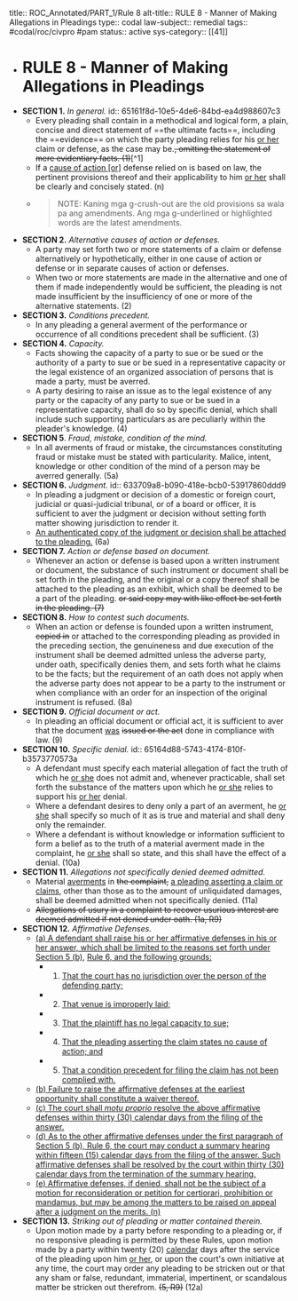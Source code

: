 title:: ROC_Annotated/PART_1/Rule 8
alt-title:: RULE 8 - Manner of Making Allegations in Pleadings
type:: codal
law-subject:: remedial
tags:: #codal/roc/civpro #pam
status:: active
sys-category:: [[41]]

- # RULE 8 - Manner of Making Allegations in Pleadings
- **SECTION 1.** *In general.*
  id:: 65161f8d-10e5-4de6-84bd-ea4d988607c3
	- Every pleading shall contain in a methodical and logical form, a plain, concise and direct statement of ==the ultimate facts==, including the ==evidence== on which the party pleading relies for his <u>or her</u> claim or defense, as the case may be.~~, omitting the statement of mere evidentiary facts. (1)~~[^1]
	- If a <u>cause of action [or]</u> defense relied on is based on law, the pertinent provisions thereof and their applicability to him <u>or her</u> shall be clearly and concisely stated. (n)
	- > NOTE: Kaning mga g-crush-out are the old provisions sa wala pa ang amendments. Ang mga g-underlined or highlighted words are the latest amendments.
- **SECTION 2.** *Alternative causes of action or defenses.*
	- A party may set forth two or more statements of a claim or defense alternatively or hypothetically, either in one cause of action or defense or in separate causes of action or defenses.
	- When two or more statements are made in the alternative and one of them if made independently would be sufficient, the pleading is not made insufficient by the insufficiency of one or more of the alternative statements. (2)
- **SECTION 3.** *Conditions precedent.*
	- In any pleading a general averment of the performance or occurrence of all conditions precedent shall be sufficient. (3)
- **SECTION 4.** *Capacity.*
	- Facts showing the capacity of a party to sue or be sued or the authority of a party to sue or be sued in a representative capacity or the legal existence of an organized association of persons that is made a party, must be averred.
	- A party desiring to raise an issue as to the legal existence of any party or the capacity of any party to sue or be sued in a representative capacity, shall do so by specific denial, which shall include such supporting particulars as are peculiarly within the pleader's knowledge. (4)
- **SECTION 5**. *Fraud, mistake, condition of the mind.*
	- In all averments of fraud or mistake, the circumstances constituting fraud or mistake must be stated with particularity. Malice, intent, knowledge or other condition of the mind of a person may be averred generally. (5a)
- **SECTION 6.** *Judgment.*
  id:: 633709a8-b090-418e-bcb0-53917860ddd9
	- In pleading a judgment or decision of a domestic or foreign court, judicial or quasi-judicial tribunal, or of a board or officer, it is sufficient to aver the judgment or decision without setting forth matter showing jurisdiction to render it.
	- <u>An authenticated copy of the judgment or decision shall be attached to the pleading.</u> (6a)
- **SECTION 7.** *Action or defense based on document.*
	- Whenever an action or defense is based upon a written instrument or document, the substance of such instrument or document shall be set forth in the pleading, and the original or a copy thereof shall be attached to the pleading as an exhibit, which shall be deemed to be a part of the pleading. ~~or said copy may with like effect be set forth in the pleading. (7)~~
- **SECTION 8.** *How to contest such documents.*
	- When an action or defense is founded upon a written instrument, ~~copied in~~ or attached to the corresponding pleading as provided in the preceding section, the genuineness and due execution of the instrument shall be deemed admitted unless the adverse party, under oath, specifically denies them, and sets forth what he claims to be the facts; but the requirement of an oath does not apply when the adverse party does not appear to be a party to the instrument or when compliance with an order for an inspection of the original instrument is refused. (8a)
- **SECTION 9.** *Official document or act.*
	- In pleading an official document or official act, it is sufficient to aver that the document <u>was</u> ~~issued or the act~~ done in compliance with law. (9)
- **SECTION 10.** *Specific denial.*
  id:: 65164d88-5743-4174-810f-b3573770573a
	- A defendant must specify each material allegation of fact the truth of which he <u>or she</u> does not admit and, whenever practicable, shall set forth the substance of the matters upon which he <u>or she</u> relies to support his <u>or her</u> denial.
	- Where a defendant desires to deny only a part of an averment, he <u>or she</u> shall specify so much of it as is true and material and shall deny only the remainder.
	- Where a defendant is without knowledge or information sufficient to form a belief as to the truth of a material averment made in the complaint, he <u>or she</u> shall so state, and this shall have the effect of a denial. (10a)
- **SECTION 11.** *Allegations not specifically denied deemed admitted.*
	- Material <u>averments</u> in ~~the complaint,~~ <u>a pleading asserting a claim or claims</u>, other than those as to the amount of unliquidated damages, shall be deemed admitted when not specifically denied. (11a)
	- ~~Allegations of usury in a complaint to recover usurious interest are deemed admitted if not denied under oath. (1a, R9)~~
- **SECTION 12.** *Affirmative Defenses.*
	- <ins>(a) A defendant shall raise his or her affirmative defenses in his or her answer, which shall be limited to the reasons set forth under</ins> [Section 5 (b)](((050697c9-e06a-4f59-92ba-5312dcd90b23))), <ins>Rule 6, and the following grounds:</ins>
		- 1. <u>That the court has no jurisdiction over the person of the defending party;</u>
		- 2. <u>That venue is improperly laid;</u>
		- 3. <u>That the plaintiff has no legal capacity to sue;</u>
		- 4. <u>That the pleading asserting the claim states no cause of action; and</u>
		- 5. <u>That a condition precedent for filing the claim has not been complied with.</u>
	- <u>(b) Failure to raise the affirmative defenses at the earliest opportunity shall constitute a waiver thereof.</u>
	- <u>(c) The court shall *motu proprio* resolve the above affirmative defenses within thirty (30) calendar days from the filing of the answer.</u>
	- <u>(d) As to the other affirmative defenses under the first paragraph of Section 5 (b), Rule 6, the court may conduct a summary hearing within fifteen (15) calendar days from the filing of the answer. Such affirmative defenses shall be resolved by the court within thirty (30) calendar days from the termination of the summary hearing.</u>
	- <u>(e) Affirmative defenses, if denied, shall not be the subject of a motion for reconsideration or petition for certiorari, prohibition or mandamus, but may be among the matters to be raised on appeal after a judgment on the merits. (n)</u>
- **SECTION 13.** *Striking out of pleading or matter contained therein.*
	- Upon motion made by a party before responding to a pleading or, if no responsive pleading is permitted by these Rules, upon motion made by a party within twenty (20) <u>calendar</u> days after the service of the pleading upon him <u>or her</u>, or upon the court's own initiative at any time, the court may order any pleading to be stricken out or that any sham or false, redundant, immaterial, impertinent, or scandalous matter be stricken out therefrom. ~~(5, R9)~~ (12a)